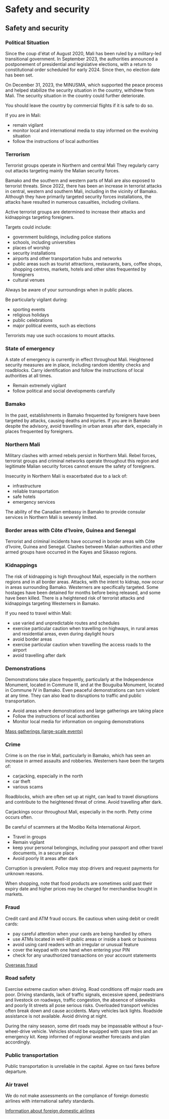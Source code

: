 # Safety and security

## Safety and security

### Political Situation

Since the coup d'état of August 2020, Mali has been ruled by a military-led transitional government. In September 2023, the authorities announced a postponement of presidential and legislative elections, with a return to constitutional order scheduled for early 2024. Since then, no election date has been set.

On December 31, 2023, the MINUSMA, which supported the peace process and helped stabilize the security situation in the country, withdrew from Mali. The security situation in the country could further deteriorate.

You should leave the country by commercial flights if it is safe to do so.

If you are in Mali:

* remain vigilant
* monitor local and international media to stay informed on the evolving situation
* follow the instructions of local authorities

### Terrorism

Terrorist groups operate in Northern and central Mali They regularly carry out attacks targeting mainly the Malian security forces.

Bamako and the southern and western parts of Mali are also exposed to terrorist threats. Since 2022, there has been an increase in terrorist attacks in central, western and southern Mali, including in the vicinity of Bamako. Although they have primarily targeted security forces installations, the attacks have resulted in numerous casualties, including civilians.

Active terrorist groups are determined to increase their attacks and kidnappings targeting foreigners.

Targets could include:

* government buildings, including police stations
* schools, including universities
* places of worship
* security installations
* airports and other transportation hubs and networks
* public areas such as tourist attractions, restaurants, bars, coffee shops, shopping centres, markets, hotels and other sites frequented by foreigners
* cultural venues

Always be aware of your surroundings when in public places.

Be particularly vigilant during:

* sporting events
* religious holidays
* public celebrations
* major political events, such as elections

Terrorists may use such occasions to mount attacks.

### State of emergency

A state of emergency is currently in effect throughout Mali. Heightened security measures are in place, including random identity checks and roadblocks. Carry identification and follow the instructions of local authorities at all times.

* Remain extremely vigilant
* follow political and social developments carefully

### Bamako

In the past, establishments in Bamako frequented by foreigners have been targeted by attacks, causing deaths and injuries. If you are in Bamako despite the advisory, avoid travelling in urban areas after dark, especially in places frequented by foreigners.

### Northern Mali

Military clashes with armed rebels persist in Northern Mali. Rebel forces, terrorist groups and criminal networks operate throughout this region and legitimate Malian security forces cannot ensure the safety of foreigners.

Insecurity in Northern Mali is exacerbated due to a lack of:

* infrastructure
* reliable transportation
* safe hotels
* emergency services

The ability of the Canadian embassy in Bamako to provide consular services in Northern Mali is severely limited.

### Border areas with Côte d’Ivoire, Guinea and Senegal

Terrorist and criminal incidents have occurred in border areas with Côte d’Ivoire, Guinea and Senegal. Clashes between Malian authorities and other armed groups have occurred in the Kayes and Sikasso regions.

### Kidnappings

The risk of kidnapping is high throughout Mali, especially in the northern regions and in all border areas. Attacks, with the intent to kidnap, now occur in areas surrounding Bamako. Westerners are specifically targeted. Some hostages have been detained for months before being released, and some have been killed. There is a heightened risk of terrorist attacks and kidnappings targeting Westerners in Bamako.

If you need to travel within Mali:

* use varied and unpredictable routes and schedules
* exercise particular caution when travelling on highways, in rural areas and residential areas, even during daylight hours
* avoid border areas
* exercise particular caution when travelling the access roads to the airport
* avoid travelling after dark

### Demonstrations

Demonstrations take place frequently, particularly at the Independence Monument, located in Commune III, and at the Bouguiba Monument, located in Commune IV in Bamako. Even peaceful demonstrations can turn violent at any time. They can also lead to disruptions to traffic and public transportation.

* Avoid areas where demonstrations and large gatherings are taking place
* Follow the instructions of local authorities
* Monitor local media for information on ongoing demonstrations

[Mass gatherings (large-scale events)](https://travel.gc.ca/travelling/health-safety/mass-gatherings)

### Crime

Crime is on the rise in Mali, particularly in Bamako, which has seen an increase in armed assaults and robberies. Westerners have been the targets of:

* carjacking, especially in the north
* car theft
* various scams

Roadblocks, which are often set up at night, can lead to travel disruptions and contribute to the heightened threat of crime. Avoid travelling after dark.

Carjackings occur throughout Mali, especially in the north. Petty crime occurs often.

Be careful of scammers at the Modibo Keïta International Airport.

* Travel in groups
* Remain vigilant
* keep your personal belongings, including your passport and other travel documents, in a secure place
* Avoid poorly lit areas after dark

Corruption is prevalent. Police may stop drivers and request payments for unknown reasons.

When shopping, note that food products are sometimes sold past their expiry date and higher prices may be charged for merchandise bought in markets.

### Fraud

Credit card and ATM fraud occurs. Be cautious when using debit or credit cards:

* pay careful attention when your cards are being handled by others
* use ATMs located in well-lit public areas or inside a bank or business
* avoid using card readers with an irregular or unusual feature
* cover the keypad with one hand when entering your PIN
* check for any unauthorized transactions on your account statements

[Overseas fraud](https://travel.gc.ca/travelling/health-safety/overseas-fraud)

### Road safety

Exercise extreme caution when driving. Road conditions off major roads are poor. Driving standards, lack of traffic signals, excessive speed, pedestrians and livestock on roadways, traffic congestion, the absence of sidewalks and poorly lit streets all pose serious risks. Overloaded transport vehicles often break down and cause accidents. Many vehicles lack lights. Roadside assistance is not available. Avoid driving at night.

During the rainy season, some dirt roads may be impassable without a four-wheel-drive vehicle. Vehicles should be equipped with spare tires and an emergency kit. Keep informed of regional weather forecasts and plan accordingly.

### Public transportation

Public transportation is unreliable in the capital. Agree on taxi fares before departure.

### Air travel

We do not make assessments on the compliance of foreign domestic airlines with international safety standards.

[Information about foreign domestic airlines](https://travel.gc.ca/air/in-flight-safety#other)